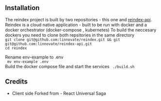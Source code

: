 

## Installation

The reindex project is built by two repositories - this one and [reindex-api](http://github.com/linnovate/reindex-api).  
Reindex is a cloud native application - built to be run with docker and a docker orchestrator (docker-compose , kubernetes)
To build the neccesary dockers you need to clone both repsitories in the same directory  
```git clone git@github.com:linnovate/reindex.git && git git@github.com:linnovate/reindex-api.git ```    
``` cd reindex ```  

Rename env-example to .env  
``` mv env-example .env```  
Build the docker compose file and start the services
``` ./build.sh```

## Credits
- Client side Forked from - React Universal Saga
